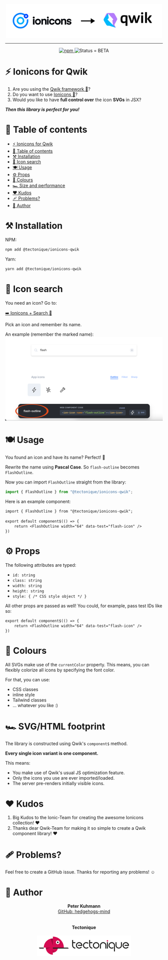 <p align="center">
  <img src=".assets/logo.png" alt="Logo of library tectonique/ionicons-qwik" width="500">
</p>
<hr>

<p align="center">
  <a href="https://www.npmjs.com/package/@tectonique/ionicons-qwik">
    <img alt="npm" src="https://img.shields.io/npm/v/@tectonique/ionicons-qwik?color=%23e62770&label=NPM">
  </a>
  <img alt="Status = BETA" src="https://img.shields.io/badge/Status-BETA-orange">
</p>

# ⚡️ Ionicons for Qwik

1. Are you using the [Qwik framework 🔗](https://qwik.builder.io/)?
2. Do you want to use [Ionicons 🔗](https://ionic.io/ionicons)?
3. Would you like to have **full control over** the icon **SVGs** in JSX?

_**Then this library is perfect for you!**_

# 📖 Table of contents

<!-- TOC -->
* [⚡️ Ionicons for Qwik](#-ionicons-for-qwik)
* [📖 Table of contents](#-table-of-contents)
* [⚒️ Installation](#-installation)
* [🐣 Icon search](#-icon-search)
* [🍽️ Usage](#-usage)
* [⚙️ Props](#-props)
* [🌈 Colours](#-colours)
* [🏎️ Size and performance](#-size-and-performance)
* [❤️ Kudos](#-kudos)
* [🩹 Problems?](#-problems)
* [🦔 Author](#-author)
<!-- TOC -->

# ⚒️ Installation
NPM:
```bash
npm add @tectonique/ionicons-qwik
```

Yarn:
```bash
yarn add @tectonique/ionicons-qwik
```

# 🐣 Icon search
You need an icon? Go to:

[➡️ Ionicons + Search 🔎](https://ionic.io/ionicons)

Pick an icon and remember its name.

An example (remember the marked name):
![Ionicons website, icon search](.assets/ionicons-search.png)

# 🍽️ Usage
You found an icon and have its name? Perfect! 🎉

Rewrite the name using **Pascal Case**. So `flash-outline` becomes `FlashOutline`.

Now you can import `FlashOutline` straight from the library:
```ts
import { FlashOutline } from "@tectonique/ionicons-qwik";
```

Here is an example component:
```tsx
import { FlashOutline } from "@tectonique/ionicons-qwik";

export default component$(() => {
    return <FlashOutline width="64" data-test="flash-icon" />
})
```

# ⚙️ Props
The following
attributes are typed:
- `id: string`
- `class: string`
- `width: string`
- `height: string`
- `style: { /* CSS style object */ }`

All other props are passed as well! You could, for example, pass test IDs like so:

```tsx
export default component$(() => {
    return <FlashOutline width="64" data-test="flash-icon" />
})
```

# 🌈 Colours
All SVGs make use of the `currentColor` property. This means, you can
flexibly colorize all icons by specifying the font color.

For that, you can use:
- CSS classes
- inline style
- Tailwind classes
- ... whatever you like :)

# 🏎️ SVG/HTML footprint
The library is constructed using Qwik's `component$` method.

**Every single icon variant is one component.**

This means:
- You make use of Qwik's usual JS optimization feature.
- Only the icons you use are ever imported/loaded.
- The server pre-renders initially visible icons.

# ❤️ Kudos

1. Big Kudos to the Ionic-Team for creating the awesome Ionicons collection! ❤️
2. Thanks dear Qwik-Team for making it so simple to create a Qwik component library! ❤️

# 🩹 Problems?

Feel free to create a GitHub issue. Thanks for reporting any problems! ☺️

# 🦔 Author
<p align="center">
  <b>Peter Kuhmann</b>
  <br>
  <a href="https://github.com/hedgehogs-mind">GitHub: hedgehogs-mind</a>
  <br>
  <br>
  <br>
  <b>Tectonique</b>
  <br>
  <br>
  <img src=".assets/tectonique-small.png" alt="Tectonique logo" width="300">
</p>